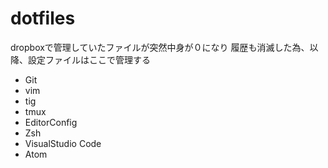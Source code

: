 # dotfiles

dropboxで管理していたファイルが突然中身が０になり
履歴も消滅した為、以降、設定ファイルはここで管理する

* Git
* vim
* tig
* tmux
* EditorConfig
* Zsh
* VisualStudio Code
* Atom
